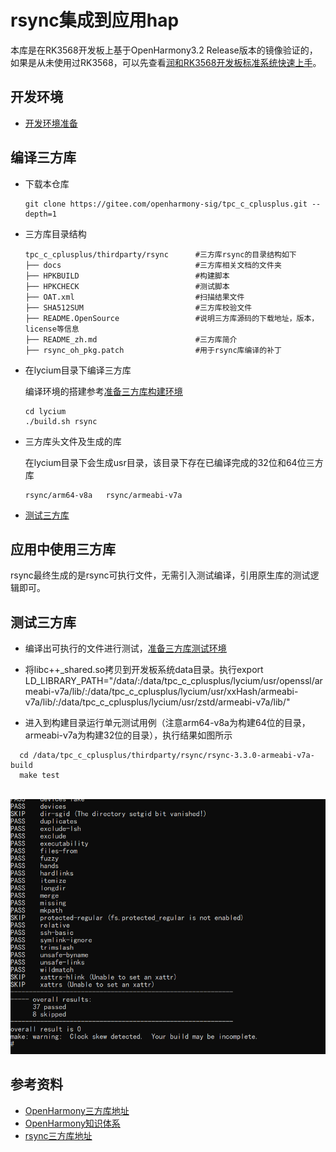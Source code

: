 # rsync集成到应用hap

本库是在RK3568开发板上基于OpenHarmony3.2 Release版本的镜像验证的，如果是从未使用过RK3568，可以先查看[润和RK3568开发板标准系统快速上手](https://gitee.com/openharmony-sig/knowledge_demo_temp/tree/master/docs/rk3568_helloworld)。

## 开发环境

- [开发环境准备](../../../docs/hap_integrate_environment.md)

## 编译三方库

*   下载本仓库

    ```shell
    git clone https://gitee.com/openharmony-sig/tpc_c_cplusplus.git --depth=1
    ```

*   三方库目录结构

    ```shell
    tpc_c_cplusplus/thirdparty/rsync      #三方库rsync的目录结构如下
    ├── docs                              #三方库相关文档的文件夹
    ├── HPKBUILD                          #构建脚本
    ├── HPKCHECK                          #测试脚本
    ├── OAT.xml                           #扫描结果文件
    ├── SHA512SUM                         #三方库校验文件
    ├── README.OpenSource                 #说明三方库源码的下载地址，版本，license等信息
    ├── README_zh.md                      #三方库简介
    ├── rsync_oh_pkg.patch                #用于rsync库编译的补丁
    ```
    
*   在lycium目录下编译三方库

    编译环境的搭建参考[准备三方库构建环境](../../../lycium/README.md#1编译环境准备)

    ```shell
    cd lycium
    ./build.sh rsync
    ```

*   三方库头文件及生成的库

    在lycium目录下会生成usr目录，该目录下存在已编译完成的32位和64位三方库

    ```shell
    rsync/arm64-v8a   rsync/armeabi-v7a
    ```

*   [测试三方库](#测试三方库)

## 应用中使用三方库

​	rsync最终生成的是rsync可执行文件，无需引入测试编译，引用原生库的测试逻辑即可。

## 测试三方库

- 编译出可执行的文件进行测试，[准备三方库测试环境](../../../lycium/README.md#3ci环境准备)
- 将libc++_shared.so拷贝到开发板系统data目录。执行export LD_LIBRARY_PATH="/data/:/data/tpc_c_cplusplus/lycium/usr/openssl/armeabi-v7a/lib/:/data/tpc_c_cplusplus/lycium/usr/xxHash/armeabi-v7a/lib/:/data/tpc_c_cplusplus/lycium/usr/zstd/armeabi-v7a/lib/"


- 进入到构建目录运行单元测试用例（注意arm64-v8a为构建64位的目录，armeabi-v7a为构建32位的目录），执行结果如图所示

```shell
  cd /data/tpc_c_cplusplus/thirdparty/rsync/rsync-3.3.0-armeabi-v7a-build 
  make test
```

&nbsp;![libgc_test](pic/test-cmd-ret1.png)

## 参考资料

*   [OpenHarmony三方库地址](https://gitee.com/openharmony-tpc)
*   [OpenHarmony知识体系](https://gitee.com/openharmony-sig/knowledge)
*   [rsync三方库地址](https://github.com/RsyncProject/rsync)

